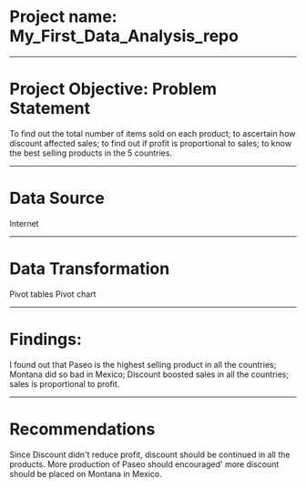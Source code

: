 # Project name: My_First_Data_Analysis_repo

------
# Project Objective: Problem Statement
To find out the total number of items sold on each product;
to ascertain how discount affected sales;
to find out if profit is proportional to sales;
to know the best selling products in the 5 countries.



-----
# Data Source
Internet


----
# Data Transformation
Pivot tables
Pivot chart


-----

# Findings:
I found out that Paseo is the highest selling product in all the countries;
Montana did so bad in Mexico;
Discount boosted sales in all the countries;
sales is proportional to profit.


-----

# Recommendations
Since Discount didn't reduce profit, discount should be continued in all the products.
More production of Paseo should encouraged'
more discount should be placed on Montana in Mexico.
